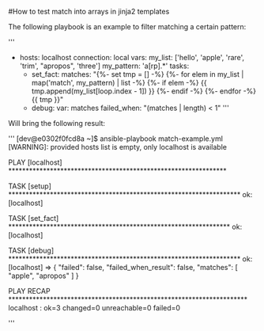 #How to test match into arrays in jinja2 templates

The following playbook is an example to filter matching a certain pattern:

'''
- hosts: localhost
  connection: local
  vars:
    my_list: ['hello', 'apple', 'rare', 'trim', "apropos", 'three']
    my_pattern: 'a[rp].*'
  tasks:
    - set_fact:
        matches: "{%- set tmp = [] -%}
                  {%- for elem in my_list | map('match', my_pattern) | list -%}
                    {%- if elem -%}
                      {{ tmp.append(my_list[loop.index - 1]) }}
                    {%- endif -%}
                  {%- endfor -%}
                  {{ tmp }}"
    - debug:
        var: matches
      failed_when: "(matches | length) < 1"
'''

Will bring the following result:

'''
[dev@e0302f0fcd8a ~]$ ansible-playbook match-example.yml
 [WARNING]: provided hosts list is empty, only localhost is available


PLAY [localhost] ***************************************************************

TASK [setup] *******************************************************************
ok: [localhost]

TASK [set_fact] ****************************************************************
ok: [localhost]

TASK [debug] *******************************************************************
ok: [localhost] => {
    "failed": false,
    "failed_when_result": false,
    "matches": [
        "apple",
        "apropos"
    ]
}

PLAY RECAP *********************************************************************
localhost                  : ok=3    changed=0    unreachable=0    failed=0

'''
